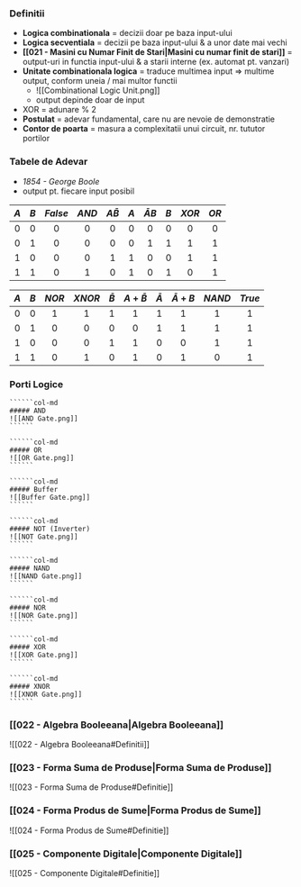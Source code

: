 ### Definitii
- **Logica combinationala** = decizii doar pe baza input-ului
- **Logica secventiala** = decizii pe baza input-ului & a unor date mai vechi
- **[[021 - Masini cu Numar Finit de Stari|Masini cu numar finit de stari]]** = output-uri in functia input-ului & a starii interne
  (ex. automat pt. vanzari)
- **Unitate combinationala logica** = traduce multimea input => multime output, conform uneia / mai multor functii
	- ![[Combinational Logic Unit.png]]
	- output depinde doar de input
- XOR = adunare % 2
- **Postulat** = adevar fundamental, care nu are nevoie de demonstratie
- **Contor de poarta** = masura a complexitatii unui circuit, nr. tututor portilor


### Tabele de Adevar
- *1854 - George Boole*
- output pt. fiecare input posibil

|$A$|$B$|$False$|$AND$|$A \bar B$|$A$|$\bar A B$|$B$|$XOR$|$OR$|
|:---:|:---:|:---:|:---:|:---:|:---:|:---:|:---:|:---:|:---:|
|0|0|0|0|0|0|0|0|0|0|
|0|1|0|0|0|0|1|1|1|1|
|1|0|0|0|1|1|0|0|1|1|
|1|1|0|1|0|1|0|1|0|1|

|$A$|$B$|$NOR$|$XNOR$|$\bar B$|$A + \bar B$|$\bar A$|$\bar A + B$|$NAND$|$True$|
|:---:|:---:|:---:|:---:|:---:|:---:|:---:|:---:|:---:|:---:|
|0|0|1|1|1|1|1|1|1|1|
|0|1|0|0|0|0|1|1|1|1|
|1|0|0|0|1|1|0|0|1|1|
|1|1|0|1|0|1|0|1|0|1|


### Porti Logice
```````col
``````col-md
##### AND
![[AND Gate.png]]
``````

``````col-md
##### OR
![[OR Gate.png]]
``````

``````col-md
##### Buffer
![[Buffer Gate.png]]
``````

``````col-md
##### NOT (Inverter)
![[NOT Gate.png]]
``````
```````
```````col
``````col-md
##### NAND
![[NAND Gate.png]]
``````

``````col-md
##### NOR
![[NOR Gate.png]]
``````

``````col-md
##### XOR
![[XOR Gate.png]]
``````

``````col-md
##### XNOR
![[XNOR Gate.png]]
``````
```````

### [[022 - Algebra Booleeana|Algebra Booleeana]]
![[022 - Algebra Booleeana#Definitii]]


### [[023 - Forma Suma de Produse|Forma Suma de Produse]] 
![[023 - Forma Suma de Produse#Definitie]]

### [[024 - Forma Produs de Sume|Forma Produs de Sume]]
![[024 - Forma Produs de Sume#Definitie]]


### [[025 - Componente Digitale|Componente Digitale]]
![[025 - Componente Digitale#Definitie]]
